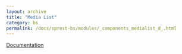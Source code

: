 ```yaml
---
layout: archive
title: "Media List"
category: bs
permalink: /docs/sprest-bs/modules/_components_medialist_d_.html
---
```

[Documentation](https://getbootstrap.com/docs/4.4/components/media-object/#media-list)